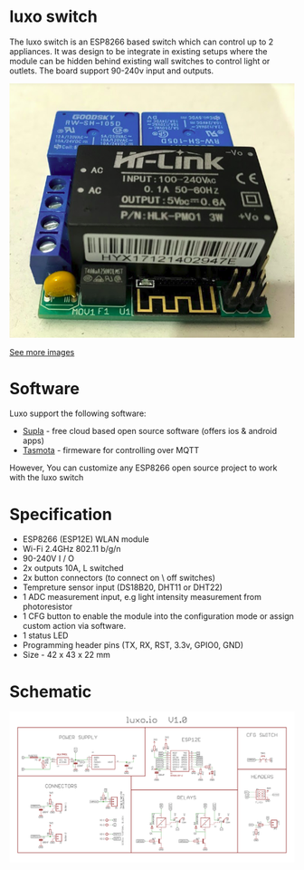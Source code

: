# luxo switch

The luxo switch is an ESP8266 based switch which can control up to 2 appliances.
It was design to be integrate in existing setups where the module can be hidden behind existing wall switches to control light or outlets.
The board support 90-240v input and outputs.

![Luxo 1](https://raw.githubusercontent.com/mizrachiran/luxo/master/product-images/side2.PNG)

[See more images](https://github.com/mizrachiran/luxo/tree/master/product-images)

# Software

Luxo support the following software:
* [Supla](https://www.supla.org/en/) - free cloud based open source software (offers ios & android apps)
* [Tasmota](https://github.com/arendst/Sonoff-Tasmota) - firmeware for controlling over MQTT

However, You can customize any ESP8266 open source project to work with the luxo switch

# Specification

* ESP8266 (ESP12E) WLAN module
* Wi-Fi 2.4GHz 802.11 b/g/n
* 90-240V I / O
* 2x outputs 10A, L switched
* 2x button connectors (to connect on \ off switches)
* Tempreture sensor input (DS18B20, DHT11 or DHT22)
* 1 ADC measurement input, e.g light intensity measurement from photoresistor
* 1 CFG button to enable the module into the configuration mode or assign custom action via software.
* 1 status LED
* Programming header pins (TX, RX, RST, 3.3v, GPIO0, GND)
* Size - 42 x 43 x 22 mm

# Schematic

![Luxo schematic](https://raw.githubusercontent.com/mizrachiran/luxo/master/Schematic.png)

